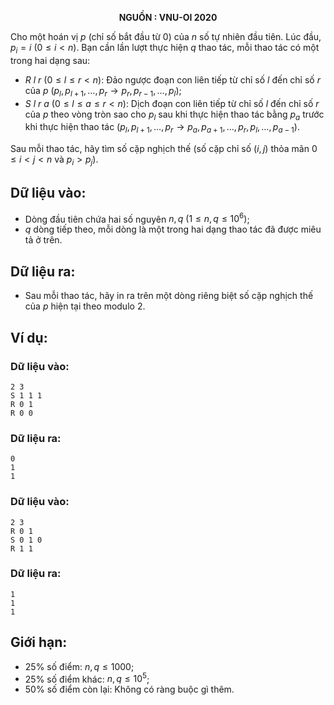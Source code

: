 **<center>NGUỒN : VNU-OI 2020</center>**

Cho một hoán vị $p$ (chỉ số bắt đầu từ $0$) của $n$ số tự nhiên đầu tiên. Lúc đầu, $p_i = i\ (0 ≤ i < n)$. Bạn cần lần lượt thực hiện $q$ thao tác, mỗi thao tác có một trong hai dạng sau:
- $R\ l\ r\ (0 ≤ l ≤ r < n)$: Đảo ngược đoạn con liên tiếp từ chỉ số $l$ đến chỉ số $r$ của $p\ (p_l, p_{l+1},…, p_r → p_r, p_{r-1},…, p_l)$;
- $S\ l\ r\ a\ (0 ≤ l ≤ a ≤ r < n)$: Dịch đoạn con liên tiếp từ chỉ số $l$ đến chỉ số $r$ của $p$ theo vòng tròn sao cho $p_l$ sau khi thực hiện thao tác bằng $p_a$ trước khi thực hiện thao tác $(p_l, p_{l+1},…, p_r → p_a, p_{a+1}, …, p_r, p_l, …, p_{a-1})$.

Sau mỗi thao tác, hãy tìm số cặp nghịch thế (số cặp chỉ số $(i, j)$ thỏa mãn $0 ≤ i < j < n$ và $p_i > p_j$).

## Dữ liệu vào:
- Dòng đầu tiên chứa hai số nguyên $n, q\ (1 ≤ n,q ≤ 10^6)$;
- $q$ dòng tiếp theo, mỗi dòng là một trong hai dạng thao tác đã được miêu tả ở trên.

## Dữ liệu ra:
- Sau mỗi thao tác, hãy in ra trên một dòng riêng biệt số cặp nghịch thế của $p$ hiện tại theo modulo $2$.

## Ví dụ:
### Dữ liệu vào:
```
2 3
S 1 1 1
R 0 1
R 0 0
```

### Dữ liệu ra:
```
0
1
1
```

### Dữ liệu vào:
```
2 3
R 0 1
S 0 1 0
R 1 1
```

### Dữ liệu ra:
```
1
1
1
```

## Giới hạn:
- $25\%$ số điểm: $n, q ≤ 1000$;
- $25\%$ số điểm khác: $n, q ≤ 10^5$;
- $50\%$ số điểm còn lại: Không có ràng buộc gì thêm.